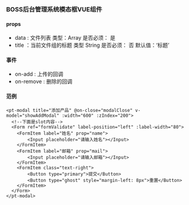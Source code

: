 ### BOSS后台管理系统模态框VUE组件

#### props

- data : 文件列表 类型：Array  是否必须： 是
- title ：当前文件组的标题 类型 String  是否必须： 否  默认值：‘标题’

#### 事件
- on-add : 上传的回调
- on-remove : 删除的回调  
#### 范例
~~~
<pt-modal title="添加产品" @on-close="modalClose" v-model="showAddModal" :width="600" :zIndex="200">
  <!--下面是slot内容-->
  <Form ref="formValidate" label-position="left" :label-width="80">
    <FormItem label="姓名" prop="name">
        <Input placeholder="请输入姓名"></Input>
    </FormItem>
    <FormItem label="邮箱" prop="mail">
        <Input placeholder="请输入邮箱"></Input>
    </FormItem>
    <FormItem class="text-right">
        <Button type="primary">提交</Button>
        <Button type="ghost" style="margin-left: 8px">重置</Button>
    </FormItem>
  </Form>
</pt-modal>
~~~
